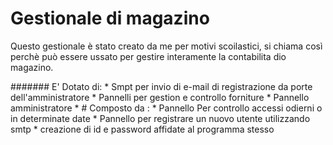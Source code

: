 # Gestionale di magazino

Questo gestionale è stato creato da me per motivi scoilastici, si chiama così perchè può essere ussato per gestire interamente la    contabilita dio magazino.

#######  E' Dotato di:
           *  Smpt per invio di e-mail di registrazione da porte dell'amministratore
           * Pannelli per gestion e controllo forniture 
           * Pannello amministratore
            * # Composto da :
               * Pannello Per controllo accessi odierni o in determinate date
               * Pannello per registrare un nuovo utente utilizzando smtp
                * creazione di id e password affidate al programma stesso
